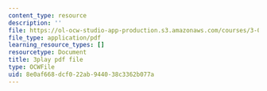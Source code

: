 ```yaml
---
content_type: resource
description: ''
file: https://ol-ocw-studio-app-production.s3.amazonaws.com/courses/3-091sc-introduction-to-solid-state-chemistry-fall-2010/8e0af668dcf022ab944038c3362b077a_540Sggsblbg.pdf
file_type: application/pdf
learning_resource_types: []
resourcetype: Document
title: 3play pdf file
type: OCWFile
uid: 8e0af668-dcf0-22ab-9440-38c3362b077a
---
```

